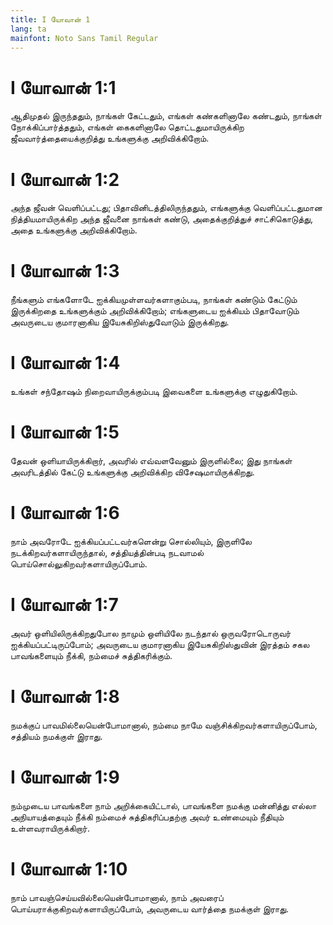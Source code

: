 ```yaml
---
title: I யோவான் 1
lang: ta
mainfont: Noto Sans Tamil Regular
---
```


# I யோவான் 1:1

ஆதிமுதல் இருந்ததும், நாங்கள் கேட்டதும், எங்கள் கண்களினாலே கண்டதும், நாங்கள் நோக்கிப்பார்த்ததும், எங்கள் கைகளினாலே தொட்டதுமாயிருக்கிற ஜீவவார்த்தையைக்குறித்து உங்களுக்கு அறிவிக்கிறோம்.

# I யோவான் 1:2

அந்த ஜீவன் வெளிப்பட்டது; பிதாவினிடத்திலிருந்ததும், எங்களுக்கு வெளிப்பட்டதுமான நித்தியமாயிருக்கிற அந்த ஜீவனை நாங்கள் கண்டு, அதைக்குறித்துச் சாட்சிகொடுத்து, அதை உங்களுக்கு அறிவிக்கிறோம்.

# I யோவான் 1:3

நீங்களும் எங்களோடே ஐக்கியமுள்ளவர்களாகும்படி, நாங்கள் கண்டும் கேட்டும் இருக்கிறதை உங்களுக்கும் அறிவிக்கிறோம்; எங்களுடைய ஐக்கியம் பிதாவோடும் அவருடைய குமாரனாகிய இயேசுகிறிஸ்துவோடும் இருக்கிறது.

# I யோவான் 1:4

உங்கள் சந்தோஷம் நிறைவாயிருக்கும்படி இவைகளை உங்களுக்கு எழுதுகிறோம்.

# I யோவான் 1:5

தேவன் ஒளியாயிருக்கிறார், அவரில் எவ்வளவேனும் இருளில்லை; இது நாங்கள் அவரிடத்தில் கேட்டு உங்களுக்கு அறிவிக்கிற விசேஷமாயிருக்கிறது.

# I யோவான் 1:6

நாம் அவரோடே ஐக்கியப்பட்டவர்களென்று சொல்லியும், இருளிலே நடக்கிறவர்களாயிருந்தால், சத்தியத்தின்படி நடவாமல் பொய்சொல்லுகிறவர்களாயிருப்போம்.

# I யோவான் 1:7

அவர் ஒளியிலிருக்கிறதுபோல நாமும் ஒளியிலே நடந்தால் ஒருவரோடொருவர் ஐக்கியப்பட்டிருப்போம்; அவருடைய குமாரனாகிய இயேசுகிறிஸ்துவின் இரத்தம் சகல பாவங்களையும் நீக்கி, நம்மைச் சுத்திகரிக்கும்.

# I யோவான் 1:8

நமக்குப் பாவமில்லையென்போமானால், நம்மை நாமே வஞ்சிக்கிறவர்களாயிருப்போம், சத்தியம் நமக்குள் இராது.

# I யோவான் 1:9

நம்முடைய பாவங்களை நாம் அறிக்கையிட்டால், பாவங்களை நமக்கு மன்னித்து எல்லா அநியாயத்தையும் நீக்கி நம்மைச் சுத்திகரிப்பதற்கு அவர் உண்மையும் நீதியும் உள்ளவராயிருக்கிறார்.

# I யோவான் 1:10

நாம் பாவஞ்செய்யவில்லையென்போமானால், நாம் அவரைப் பொய்யராக்குகிறவர்களாயிருப்போம், அவருடைய வார்த்தை நமக்குள் இராது.

